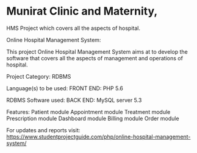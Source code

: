# Munirat Clinic and Maternity,
HMS Project which covers all the aspects of hospital.

Online Hospital Management System:

This project Online Hospital Management System aims at to develop the software that covers all the aspects of management and operations of hospital.

Project Category:    RDBMS

Language(s) to be used: FRONT END: PHP 5.6

RDBMS Software used:    BACK END: MySQL server 5.3

Features:
Patient module
Appointment module
Treatment module
Prescription module
Dashboard module
Billing module
Order module

For updates and reports visit: https://www.studentprojectguide.com/php/online-hospital-management-system/
